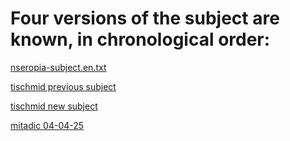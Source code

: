 # Four versions of the subject are known, in chronological order:
[nseropia-subject.en.txt](nseropia-subject.en.txt)

[tischmid previous subject](solution-tischmid/subject-old/subject.en.txt)

[tischmid new subject](solution-tischmid/subject/subject.en.txt)

[mitadic 04-04-25](solution-mitadic/subject/subject.en.txt)
